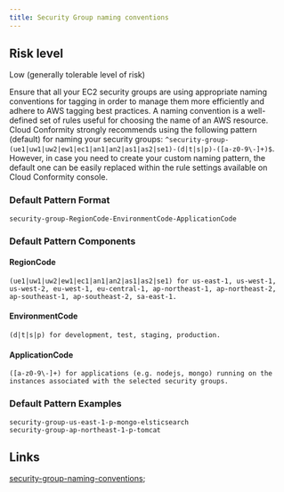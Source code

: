```yaml
---
title: Security Group naming conventions
---
```


## Risk level

Low (generally tolerable level of risk)

Ensure that all your EC2 security groups are using appropriate naming conventions for tagging in order to manage them more efficiently and adhere to AWS tagging best practices. A naming convention is a well-defined set of rules useful for choosing the name of an AWS resource. Cloud Conformity strongly recommends using the following pattern (default) for naming your security groups:
`^security-group-(ue1|uw1|uw2|ew1|ec1|an1|an2|as1|as2|se1)-(d|t|s|p)-([a-z0-9\-]+)$`. However, in case you need to create your custom naming pattern, the default one can be easily replaced within the rule settings available on Cloud Conformity console.

### Default Pattern Format

```
security-group-RegionCode-EnvironmentCode-ApplicationCode
```

### Default Pattern Components

#### RegionCode

```
(ue1|uw1|uw2|ew1|ec1|an1|an2|as1|as2|se1) for us-east-1, us-west-1, us-west-2, eu-west-1, eu-central-1, ap-northeast-1, ap-northeast-2, ap-southeast-1, ap-southeast-2, sa-east-1.
```

#### EnvironmentCode

```
(d|t|s|p) for development, test, staging, production.
```

#### ApplicationCode

```
([a-z0-9\-]+) for applications (e.g. nodejs, mongo) running on the instances associated with the selected security groups.
```

### Default Pattern Examples

```
security-group-us-east-1-p-mongo-elsticsearch
security-group-ap-northeast-1-p-tomcat
```

## Links

[security-group-naming-conventions](https://www.cloudconformity.com/conformity-rules/EC2/security-group-naming-conventions.html);